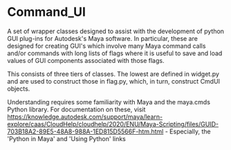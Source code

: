 # Command_UI
 
A set of wrapper classes designed to assist with the development of python GUI plug-ins for Autodesk's Maya software.  In particular, these are designed for creating GUI's which involve many Maya command calls and/or commands with long lists of flags where it is useful to save and load values of GUI components associated with those flags.

This consists of three tiers of classes.  The lowest are defined in widget.py and are used to construct those in flag.py, which, in turn, construct CmdUI objects.

Understanding requires some familiarity with Maya and the maya.cmds Python library.  For documentation on these, visit https://knowledge.autodesk.com/support/maya/learn-explore/caas/CloudHelp/cloudhelp/2020/ENU/Maya-Scripting/files/GUID-703B18A2-89E5-48A8-988A-1ED815D5566F-htm.html - Especially, the 'Python in Maya' and 'Using Python' links
